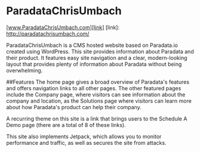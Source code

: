 # ParadataChrisUmbach
[www.ParadataChrisUmbach.com][link]
[link]: http://paradatachrisumbach.com/

ParadataChrisUmbach is a CMS hosted website based on Paradata.io created using WordPress. This
site provides information about Paradata and their product. It features easy site
navigation and a clear, modern-looking layout that provides plenty of information
about Paradata without being overwhelming.

##Features
The home page gives a broad overview of Paradata's features and offers navigation links
to all other pages. The other featured pages include the Company page, where
visitors can see information about the company and location, as the Solutions
page where visitors can learn more about how Paradata's product can help their company.

A recurring theme on this site is a link that brings users to the Schedule A
Demo page (there are a total of 8 of these links).

This site also implements Jetpack, which allows you to monitor performance and traffic,
as well as secures the site from attacks.
